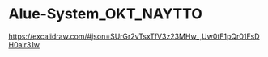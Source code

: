 # Alue-System_OKT_NAYTTO

https://excalidraw.com/#json=SUrGr2vTsxTfV3z23MHw_,Uw0tF1pQr01FsDH0alr31w
